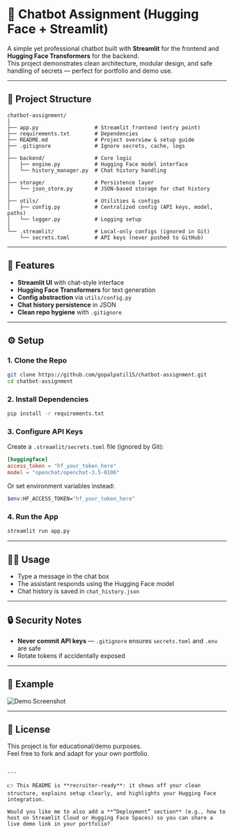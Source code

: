﻿# 🤖 Chatbot Assignment (Hugging Face + Streamlit)

A simple yet professional chatbot built with **Streamlit** for the frontend and **Hugging Face Transformers** for the backend.  
This project demonstrates clean architecture, modular design, and safe handling of secrets — perfect for portfolio and demo use.

---

## 📂 Project Structure

```
chatbot-assignment/
│
├── app.py                  # Streamlit frontend (entry point)
├── requirements.txt        # Dependencies
├── README.md               # Project overview & setup guide
├── .gitignore              # Ignore secrets, cache, logs
│
├── backend/                # Core logic
│   ├── engine.py           # Hugging Face model interface
│   └── history_manager.py  # Chat history handling
│
├── storage/                # Persistence layer
│   └── json_store.py       # JSON-based storage for chat history
│
├── utils/                  # Utilities & configs
│   ├── config.py           # Centralized config (API keys, model, paths)
│   └── logger.py           # Logging setup
│
└── .streamlit/             # Local-only configs (ignored in Git)
    └── secrets.toml        # API keys (never pushed to GitHub)
```

---

## 🚀 Features

- **Streamlit UI** with chat-style interface  
- **Hugging Face Transformers** for text generation  
- **Config abstraction** via `utils/config.py`  
- **Chat history persistence** in JSON  
- **Clean repo hygiene** with `.gitignore`  

---

## ⚙️ Setup

### 1. Clone the Repo
```bash
git clone https://github.com/gopalpatil15/chatbot-assignment.git
cd chatbot-assignment
```

### 2. Install Dependencies
```bash
pip install -r requirements.txt
```

### 3. Configure API Keys
Create a `.streamlit/secrets.toml` file (ignored by Git):

```toml
[huggingface]
access_token = "hf_your_token_here"
model = "openchat/openchat-3.5-0106"
```

Or set environment variables instead:
```bash
$env:HF_ACCESS_TOKEN="hf_your_token_here"
```

### 4. Run the App
```bash
streamlit run app.py
```

---

## 🧑‍💻 Usage

- Type a message in the chat box  
- The assistant responds using the Hugging Face model  
- Chat history is saved in `chat_history.json`  

---

## 🔒 Security Notes

- **Never commit API keys** — `.gitignore` ensures `secrets.toml` and `.env` are safe  
- Rotate tokens if accidentally exposed  

---

## 📌 Example

![Demo Screenshot](https://via.placeholder.com/600x300?text=Chatbot+Demo)

---

## 📜 License

This project is for educational/demo purposes.  
Feel free to fork and adapt for your own portfolio.
```

---

👉 This README is **recruiter‑ready**: it shows off your clean structure, explains setup clearly, and highlights your Hugging Face integration.  

Would you like me to also add a **“Deployment” section** (e.g., how to host on Streamlit Cloud or Hugging Face Spaces) so you can share a live demo link in your portfolio?

